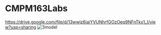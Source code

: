 # CMPM163Labs
https://drive.google.com/file/d/13wwjz6iaiYVUNhrfGOzOeq9NFnTkx1_I/view?usp=sharing
![3model](https://user-images.githubusercontent.com/42346120/79293829-7bbfad00-7e89-11ea-966e-8ff8b3129be5.png)
